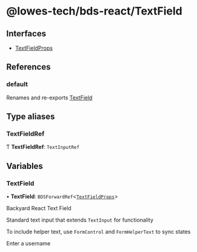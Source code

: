 # @lowes-tech/bds-react/TextField

## Interfaces

- [TextFieldProps](interfaces/TextFieldProps.md)

## References

### default

Renames and re-exports [TextField](README.md#textfield)

## Type aliases

### TextFieldRef

Ƭ **TextFieldRef**: `TextInputRef`

## Variables

### TextField

• **TextField**: `BDSForwardRef`<[`TextFieldProps`](interfaces/TextFieldProps.md)\>

Backyard React Text Field

Standard text input that extends `TextInput` for functionality

 <TextField label="Label" />

To include helper text, use `FormControl` and `FormHelperText` to sync states

 <FormControl>
     <TextField label="Username" />
     <FormHelperText>Enter a username</FormHelperText>
 </FormControl>
